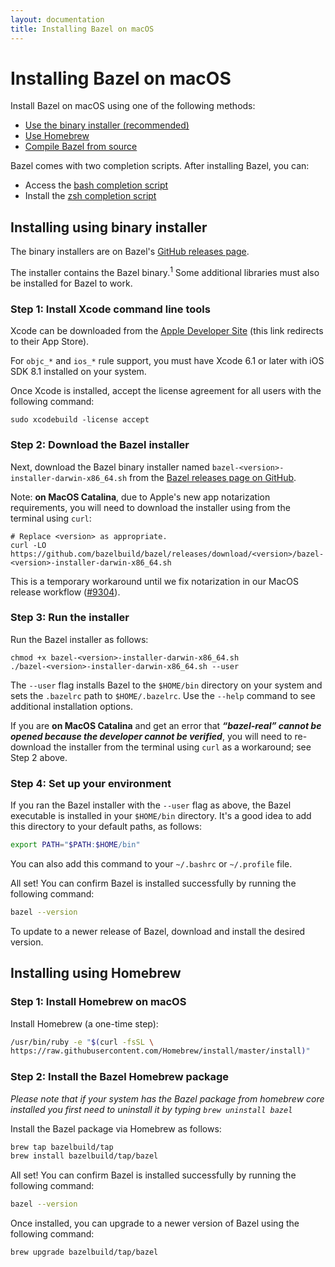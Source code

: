 ```yaml
---
layout: documentation
title: Installing Bazel on macOS
---
```


<h1 id="mac-os-x">Installing Bazel on macOS</h1>

Install Bazel on macOS using one of the following methods:

*   [Use the binary installer (recommended)](#install-with-installer-mac-os-x)
*   [Use Homebrew](#install-on-mac-os-x-homebrew)
*   [Compile Bazel from source](install-compile-source.md)

Bazel comes with two completion scripts. After installing Bazel, you can:

*   Access the [bash completion script](completion.md#bash)
*   Install the [zsh completion script](completion.md#zsh)

<h2 id="install-with-installer-mac-os-x">Installing using binary installer</h2>

The binary installers are on Bazel's [GitHub releases page](https://github.com/bazelbuild/bazel/releases).

The installer contains the Bazel binary.<sup>1</sup> Some additional libraries must also be
installed for Bazel to work.

### Step 1: Install Xcode command line tools

Xcode can be downloaded from the [Apple Developer
Site](https://developer.apple.com/xcode/downloads/) (this link redirects to
their App Store).

For `objc_*` and `ios_*` rule support, you must have Xcode 6.1 or later with iOS
SDK 8.1 installed on your system.

Once Xcode is installed, accept the license agreement for all users with the following command:

```
sudo xcodebuild -license accept
```

### Step 2: Download the Bazel installer

Next, download the Bazel binary installer named `bazel-<version>-installer-darwin-x86_64.sh` from the [Bazel releases page on GitHub](https://github.com/bazelbuild/bazel/releases).

Note: **on MacOS Catalina**, due to Apple's new app notarization requirements,
you will need to download the installer using from the terminal using `curl`:

```
# Replace <version> as appropriate.
curl -LO https://github.com/bazelbuild/bazel/releases/download/<version>/bazel-<version>-installer-darwin-x86_64.sh
```

This is a temporary workaround until we fix notarization in our MacOS release
workflow ([#9304](https://github.com/bazelbuild/bazel/issues/9304)).

### Step 3: Run the installer

Run the Bazel installer as follows:

```
chmod +x bazel-<version>-installer-darwin-x86_64.sh
./bazel-<version>-installer-darwin-x86_64.sh --user
```

The `--user` flag installs Bazel to the `$HOME/bin` directory on your system and
sets the `.bazelrc` path to `$HOME/.bazelrc`. Use the `--help` command to see
additional installation options.

If you are **on MacOS Catalina** and get an error that _**“bazel-real” cannot be
opened because the developer cannot be verified**_, you will need to re-download
the installer from the terminal using `curl` as a workaround; see Step 2 above.

### Step 4: Set up your environment

If you ran the Bazel installer with the `--user` flag as above, the Bazel
executable is installed in your `$HOME/bin` directory. It's a good idea to add
this directory to your default paths, as follows:

```bash
export PATH="$PATH:$HOME/bin"
```

You can also add this command to your `~/.bashrc` or `~/.profile` file.

All set! You can confirm Bazel is installed successfully by running the following command:

```bash
bazel --version
```
To update to a newer release of Bazel, download and install the desired version.

<h2 id="install-on-mac-os-x-homebrew">Installing using Homebrew</h2>

### Step 1: Install Homebrew on macOS

Install Homebrew (a one-time step):

```bash
/usr/bin/ruby -e "$(curl -fsSL \
https://raw.githubusercontent.com/Homebrew/install/master/install)"
```

### Step 2: Install the Bazel Homebrew package

_Please note that if your system has the Bazel package from homebrew core installed you first
need to uninstall it by typing `brew uninstall bazel`_

Install the Bazel package via Homebrew as follows:

```bash
brew tap bazelbuild/tap
brew install bazelbuild/tap/bazel
```

All set! You can confirm Bazel is installed successfully by running the following command:

```bash
bazel --version
```

Once installed, you can upgrade to a newer version of Bazel using the following command:

```bash
brew upgrade bazelbuild/tap/bazel
```


